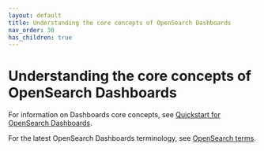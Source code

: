 ```yaml
---
layout: default
title: Understanding the core concepts of OpenSearch Dashboards
nav_order: 30
has_children: true
---
```


# Understanding the core concepts of OpenSearch Dashboards

For information on Dashboards core concepts, see [Quickstart for OpenSearch Dashboards]({{site.url}}{{site.baseurl}}/dashboards/get-started/quickstart-dashboards/).

For the latest OpenSearch Dashboards terminology, see [OpenSearch terms](https://github.com/opensearch-project/documentation-website/blob/main/TERMS.md). 
